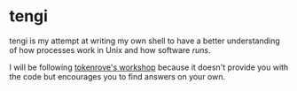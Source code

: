 # tengi

tengi is my attempt at writing my own shell to have a better understanding of how processes work in Unix and how software *runs*.

I will be following [tokenrove's workshop](https://github.com/tokenrove/build-your-own-shell) because it doesn't provide you with the code but encourages you to find answers on your own.
